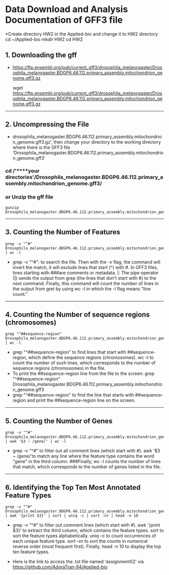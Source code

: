 # Data Download and Analysis Documentation of GFF3 file
*Create directory HW2 in the Applied-bio and change it to HW2 directory
    cd ~/Applied-bio
    mkdir HW2
    cd HW2
## 1. Downloading the gff 
* https://ftp.ensembl.org/pub/current_gff3/drosophila_melanogaster/Drosophila_melanogaster.BDGP6.46.112.primary_assembly.mitochondrion_genome.gff3.gz
    
    wget https://ftp.ensembl.org/pub/current_gff3/drosophila_melanogaster/Drosophila_melanogaster.BDGP6.46.112.primary_assembly.mitochondrion_genome.gff3.gz
---
## 2. Uncompressing the File 
* drosophila_melanogaster.BDGP6.46.112.primary_assembly.mitochondrion_genome.gff3.gz’, then change your directory to the working directory where there is the GFF3 file ‘Drosophila_melanogaster.BDGP6.46.112.primary_assembly.mitochondrion_genome.gff3’
### cd /'****your directories'/Drosophila_melanogaster.BDGP6.46.112.primary_assembly.mitochondrion_genome.gff3/
### or Unzip the gff file
    gunzip Drosophila_melanogaster.BDGP6.46.112.primary_assembly.mitochondrion_genome.gff3
---
## 3. Counting the Number of Features
    grep -v "^#" Drosophila_melanogaster.BDGP6.46.112.primary_assembly.mitochondrion_genome.gff3 | wc -l
* grep -v "^#": to search the file. Then with the -v flag, the command will invert the match, it will exclude lines that start (^) with #. In GFF3 files, lines starting with ###are comments or metadata. |: The pipe operator (|) sends the output from grep (the lines that don't start with #) to the next command. Finally, this command will count the number of lines in the output from gret by using wc –l in which the -l flag means "line count."
---
## 4. Counting the Number of sequence regions (chromosomes) 
    grep "^##sequence-region" Drosophila_melanogaster.BDGP6.46.112.primary_assembly.mitochondrion_genome.gff3 | wc -l
* grep "^##sequence-region" to find lines that start with ##sequence-region, which define the sequence regions (chromosomes). wc –l to count the number of such lines, which corresponds to the number of sequence regions (chromosomes) in the file.
* To print the ##sequence-region line from the file to the screen:
    grep "^##sequence-region" Drosophila_melanogaster.BDGP6.46.112.primary_assembly.mitochondrion_genome.gff3
* grep "^##sequence-region" to find the line that starts with ##sequence-region and print the ##sequence-region line on the screen.
---
## 5. Counting the Number of Genes
    grep -v "^#" Drosophila_melanogaster.BDGP6.46.112.primary_assembly.mitochondrion_genome.gff3 | awk '$3 ~ /gene/' | wc -l
* grep -v "^#" to filter out all comment lines (which start with #). awk '$3 ~ /gene/'to match any line where the feature type contains the word "gene" in the third column. ###Finally, wc -l counts the number of lines that match, which corresponds to the number of genes listed in the file.
---
## 6. Identifying the Top Ten Most Annotated Feature Types
    grep -v "^#" Drosophila_melanogaster.BDGP6.46.112.primary_assembly.mitochondrion_genome.gff3 | awk '{print $3}' | sort | uniq -c | sort -nr | head -n 10
* grep -v "^#" to filter out comment lines (which start with #). awk '{print $3}’ to extract the third column, which contains the feature types. sort to sort the feature types alphabetically. uniq –c to count occurrences of each unique feature type. sort –nr to sort the counts in numerical reverse order (most frequent first). Finally, head -n 10 to display the top ten feature types.

* Here is the link to access the .txt file named ‘assignment02’ via https://github.com/AdoraTran-94/Applied-bio




